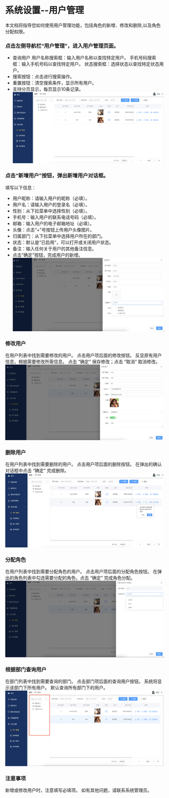 # 系统设置--用户管理
本文档将指导您如何使用用户管理功能，包括角色的新增、修改和删除,以及角色分配权限。

### 点击左侧导航栏“用户管理”，进入用户管理页面。
- 查询用户
用户名称搜索框：输入用户名称以查找特定用户。
手机号码搜索框：输入手机号码以查找特定用户。
状态搜索框：选择状态以查找特定状态用户。
- 搜索按钮：点击进行搜索操作。
- 重置按钮：清空搜索条件，显示所有用户。
- 支持分页显示，每页显示10条记录。
![alt text](image-13.png)

### 点击“新增用户”按钮，弹出新增用户对话框。
填写以下信息：
- 用户昵称：请输入用户的昵称（必填）。
- 用户名：请输入用户的登录名（必填）。
- 性别：从下拉菜单中选择性别（必填）。
- 手机号：输入用户的联系电话号码（必填）。
- 邮箱：输入用户的电子邮箱地址（必填）。
- 头像：点击“+”号按钮上传用户头像图片。
- 归属部门：从下拉菜单中选择用户所在的部门。
- 状态：默认是“已启用”，可以打开或关闭用户状态。
- 备注：输入任何关于用户的其他备注信息。
- 点击“确定”按钮，完成用户的新增。
![alt text](image-14.png)

### 修改用户
在用户列表中找到需要修改的用户。
点击用户项后面的修改按钮。
反显原有用户信息，根据需要修改所需信息。
点击 “确定” 保存修改；点击 “取消” 取消修改。
![alt text](image-15.png)

### 删除用户
在用户列表中找到需要删除的用户。
点击用户项后面的删除按钮。
在弹出的确认对话框中点击 “确定” 完成删除。
![alt text](image-16.png)

### 分配角色
在用户列表中找到需要分配角色的用户。
点击用户项后面的分配角色按钮。
在弹出的角色列表中勾选需要分配的角色，点击 “确定” 完成角色分配。
![alt text](image-17.png)

### 根据部门查询用户
在部门列表中找到需要查询的部门。
点击部门项后面的查询用户按钮。
系统将显示该部门下所有用户。
默认查询所有部门下的用户。
![alt text](image-18.png)

### 注意事项
新增或修改用户时，注意填写必填项。
如有其他问题，请联系系统管理员。